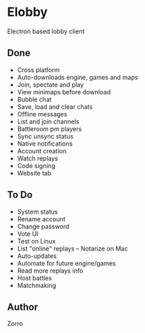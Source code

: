 # Elobby

Electron based lobby client

## Done

- Cross platform
- Auto-downloads engine, games and maps
- Join, spectate and play
- View minimaps before download
- Bubble chat
- Save, load and clear chats
- Offline messages
- List and join channels
- Battleroom pm players
- Sync unsync status
- Native notifications
- Account creation
- Watch replays
- Code signing
- Website tab

## To Do

- System status
- Rename account
- Change password
- Vote UI
- Test on Linux
- List "online" replays
– Notarize on Mac
- Auto-updates
- Automate for future engine/games 
- Read more replays info
- Host battles
- Matchmaking

## Author

Zorro